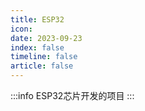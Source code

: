 ```yaml
---
title: ESP32
icon: 
date: 2023-09-23
index: false
timeline: false
article: false
---
```


:::info
ESP32芯片开发的项目
:::

<AutoCatalog />